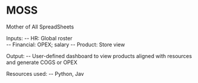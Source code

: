 # MOSS
Mother of All SpreadSheets


Inputs:
  -- HR: Global roster<br>
  -- Financial: OPEX; salary
  -- Product: Store view

Output:
-- User-defined dashboard to view products aligned with resources and generate COGS or OPEX

Resources used: 
-- Python, Jav
